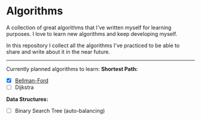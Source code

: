 # Algorithms
A collection of great algorithms that I've written myself for learning purposes. I love to learn new algorithms and keep developing myself.

In this repository I collect all the algorithms I've practiced to be able to share and write about it in the near future.

---

Currently planned algorithms to learn:
**Shortest Path:**
- [x] [Bellman-Ford](https://github.com/guidsen/algorithms/blob/master/bellman-ford.js)
- [ ] Dijkstra

**Data Structures:**
- [ ] Binary Search Tree (auto-balancing)
